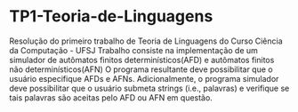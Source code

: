 # TP1-Teoria-de-Linguagens
Resolução do primeiro trabalho de Teoria de Linguagens do Curso Ciência da Computação - UFSJ
Trabalho consiste na implementação de um simulador de autômatos finitos determinísticos(AFD)  e autômatos finitos não determinísticos(AFN)
O programa resultante deve possibilitar que o usuário especifique AFDs e AFNs.
Adicionalmente, o programa simulador deve possibilitar que o usuário submeta
strings (i.e., palavras) e verifique se tais palavras são aceitas pelo AFD ou AFN
em questão.
